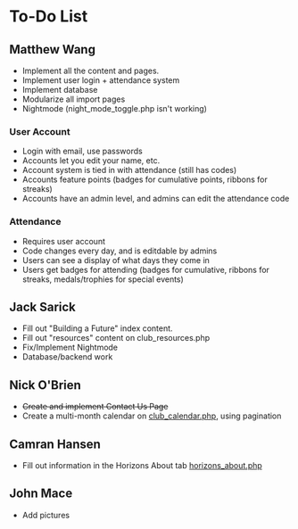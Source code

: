 # To-Do List

## Matthew Wang
* Implement all the content and pages.
* Implement user login + attendance system
* Implement database
* Modularize all import pages
* Nightmode (night_mode_toggle.php isn't working)

### User Account
* Login with email, use passwords
* Accounts let you edit your name, etc.
* Account system is tied in with attendance (still has codes)
* Accounts feature points (badges for cumulative points, ribbons for streaks)
* Accounts have an admin level, and admins can edit the attendance code

### Attendance
* Requires user account
* Code changes every day, and is editdable by admins
* Users can see a display of what days they come in
* Users get badges for attending (badges for cumulative, ribbons for streaks, medals/trophies for special events)

## Jack Sarick
* Fill out "Building a Future" index content.
* Fill out "resources" content on club_resources.php
* Fix/Implement Nightmode
* Database/backend work

## Nick O'Brien
* ~~Create and implement Contact Us Page~~
* Create a multi-month calendar on [club_calendar.php](club_calendar.php), using pagination

## Camran Hansen
* Fill out information in the Horizons About tab [horizons_about.php](horizons_about.php)

## John Mace
* Add pictures
